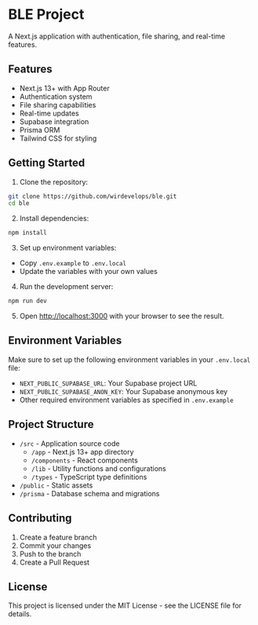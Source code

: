 # BLE Project

A Next.js application with authentication, file sharing, and real-time features.

## Features

- Next.js 13+ with App Router
- Authentication system
- File sharing capabilities
- Real-time updates
- Supabase integration
- Prisma ORM
- Tailwind CSS for styling

## Getting Started

1. Clone the repository:
```bash
git clone https://github.com/wirdevelops/ble.git
cd ble
```

2. Install dependencies:
```bash
npm install
```

3. Set up environment variables:
- Copy `.env.example` to `.env.local`
- Update the variables with your own values

4. Run the development server:
```bash
npm run dev
```

5. Open [http://localhost:3000](http://localhost:3000) with your browser to see the result.

## Environment Variables

Make sure to set up the following environment variables in your `.env.local` file:

- `NEXT_PUBLIC_SUPABASE_URL`: Your Supabase project URL
- `NEXT_PUBLIC_SUPABASE_ANON_KEY`: Your Supabase anonymous key
- Other required environment variables as specified in `.env.example`

## Project Structure

- `/src` - Application source code
  - `/app` - Next.js 13+ app directory
  - `/components` - React components
  - `/lib` - Utility functions and configurations
  - `/types` - TypeScript type definitions
- `/public` - Static assets
- `/prisma` - Database schema and migrations

## Contributing

1. Create a feature branch
2. Commit your changes
3. Push to the branch
4. Create a Pull Request

## License

This project is licensed under the MIT License - see the LICENSE file for details.
